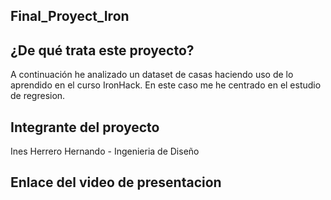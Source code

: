 ## Final_Proyect_Iron
## ¿De qué trata este proyecto?
A continuación he analizado un dataset de casas haciendo uso de lo aprendido en el curso IronHack. 
En este caso me he centrado en el estudio de regresion.
## Integrante del proyecto
Ines Herrero Hernando - Ingenieria de Diseño
## Enlace del video de presentacion


